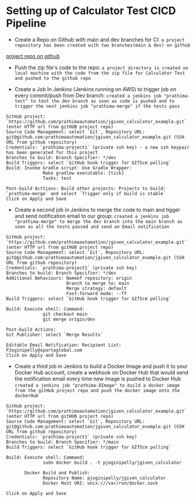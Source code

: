 # Setting up of Calculator Test CICD Pipeline
-	Create a Repo on  Github with main and dev branches for CI:
`a project repository has been created with two branches(main & dev) on github`

[project repo on github](https://github.com/prathimaautomation/jgiven_calculator_example)

-	Push the zip file's code to the repo: 
 `a project directory is created on local machine with the code from the zip file for Calculator Test and pushed to the github repo`

-	Create a Job In Jenkins (Jenkins running on AWS) to trigger job on every commit/push from Dev branch:
 `created a jenkins job "prathima-test" to test the dev branch as soon as code is pushed and to trigger the next jenkins job "prathima-merge" if the tests pass`
```prathima-test
GitHub project: `https://github.com/prathimaautomation/jgiven_calculator_example.git` (enter HTTP url from gitHUB project repo)
Source Code Management: select `Git`, Repository URL: git@github.com:prathimaautomation/jgiven_calculator_example.git (SSH URL from github repository)
Credentials: `prathima-project1` (private ssh key) - a new ssh keypair has been generated for this project
Branches to build: Branch Specifier: */dev
Build Triggers: select `GitHub hook trigger for GITScm polling`
Build: Invoke Gradle script: Use Gradle Wrapper:
              Make gradlew executable: [tick]
              Tasks: test
              
Post-build Acttions: Build other projects: Projects to build: `prathima-merge` and select `Trigger only if build is stable`
Click on Apply and Save
```
-	Create a second job in Jenkins to merge the code to main and tigger and send notification email to our group: 
`created a jenkins job "prathima-merge" to merge the dev branch into the main branch as soon as all the tests passed and send an Email notification`
```prathima-merge
GitHub project: `https://github.com/prathimaautomation/jgiven_calculator_example.git` (enter HTTP url from gitHUB project repo)
Source Code Management: select `Git`, Repository URL: git@github.com:prathimaautomation/jgiven_calculator_example.git (SSH URL from github repository)
Credentials: `prathima-project1` (private ssh key)
Branches to build: Branch Specifier: */dev
Additional Behaviours: Nameof repository: origin
                       Branch to merge to: main
                       Merge strategy: default
                       Fast-forward mode: --ff
Build Triggers: select `GitHub hook trigger for GITScm polling`

Build: Execute shell: Command:
              git checkout main
              git merge origin/dev
        
Post-build Actions: 
Git Publisher: select `Merge Results` 

Editable Email Notification: Recipient List: PJoginipelly@spartaglobal.com
Click on Apply and Save
```
- Create a third job in Jenkins to build a Docker Image and push it to your Docker Hub account, create a webhook on Docker Hub that would send the notification email every time new image is pushed to Docker Hub
`created a jenkins job "prathima-DImage" to build a docker image from the gitHub project repo and push the docker image onto the dockerHub`
```prathima-DImage
GitHub project: `https://github.com/prathimaautomation/jgiven_calculator_example.git` (enter HTTP url from gitHUB project repo)
Source Code Management: select `Git`, Repository URL: git@github.com:prathimaautomation/jgiven_calculator_example.git (SSH URL from github repository)
Credentials: `prathima-project1` (private ssh key)
Branches to build: Branch Specifier: */main
Build Triggers: select `GitHub hook trigger for GITScm polling`

Build: Execute shell: Command:
              sudo docker build . -t pjoginipelly/jgiven_calculator
       
       Docker Build and Publish:
              Repository Name: pjoginipelly/jgiven_calculator
              Docker Host URI: unix:///var/run/docker.sock

Click on Apply and Save
```